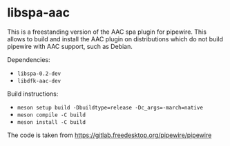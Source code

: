 # libspa-aac

This is a freestanding version of the AAC spa plugin for pipewire. This allows to build and install the AAC plugin on
distributions which do not build pipewire with AAC support, such as Debian.

Dependencies:

- `libspa-0.2-dev`
- `libdfk-aac-dev`

Build instructions:

- `meson setup build -Dbuildtype=release -Dc_args=-march=native`
- `meson compile -C build`
- `meson install -C build`

The code is taken from https://gitlab.freedesktop.org/pipewire/pipewire
